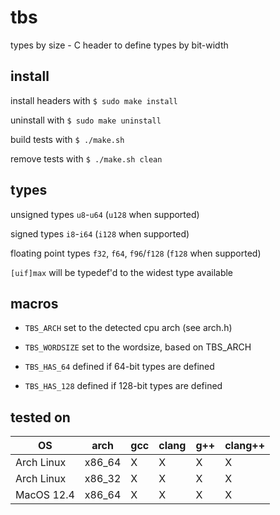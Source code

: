 # tbs
types by size - C header to define types by bit-width

## install

install headers with
`$ sudo make install`

uninstall with
`$ sudo make uninstall`

build tests with
`$ ./make.sh`

remove tests with
`$ ./make.sh clean`

## types
unsigned types
`u8`-`u64` (`u128` when supported)

signed types
`i8`-`i64` (`i128` when supported)

floating point types
`f32`, `f64`, `f96`/`f128` (`f128` when supported)

`[uif]max` will be typedef'd to the widest type available

## macros

 - `TBS_ARCH`                set to the detected cpu arch (see arch.h)

 - `TBS_WORDSIZE`            set to the wordsize, based on TBS_ARCH

 - `TBS_HAS_64`              defined if 64-bit types are defined

 - `TBS_HAS_128`             defined if 128-bit types are defined

## tested on

| OS			| arch		| gcc | clang | g++ | clang++ |
| ------------- | --------- | --- | ----- | --- | ------- |
| Arch Linux	| x86_64	| X   | X     | X   | X		  |
| Arch Linux	| x86_32	| X   | X     | X   | X		  |
| MacOS 12.4	| x86_64	| X   | X     | X   | X		  |

